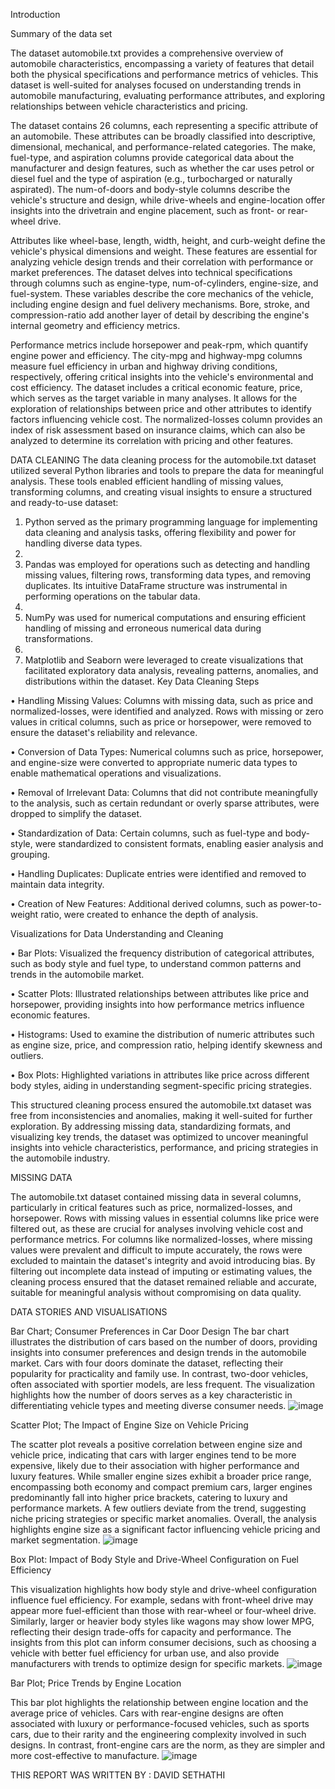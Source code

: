 Introduction

Summary of the data set

The dataset automobile.txt provides a comprehensive overview of automobile characteristics, encompassing a variety of features that detail both the physical specifications and performance metrics of vehicles. This dataset is well-suited for analyses focused on understanding trends in automobile manufacturing, evaluating performance attributes, and exploring relationships between vehicle characteristics and pricing.

The dataset contains 26 columns, each representing a specific attribute of an automobile. These attributes can be broadly classified into descriptive, dimensional, mechanical, and performance-related categories. The make, fuel-type, and aspiration columns provide categorical data about the manufacturer and design features, such as whether the car uses petrol or diesel fuel and the type of aspiration (e.g., turbocharged or naturally aspirated). The num-of-doors and body-style columns describe the vehicle's structure and design, while drive-wheels and engine-location offer insights into the drivetrain and engine placement, such as front- or rear-wheel drive.

Attributes like wheel-base, length, width, height, and curb-weight define the vehicle's physical dimensions and weight. These features are essential for analyzing vehicle design trends and their correlation with performance or market preferences. The dataset delves into technical specifications through columns such as engine-type, num-of-cylinders, engine-size, and fuel-system. These variables describe the core mechanics of the vehicle, including engine design and fuel delivery mechanisms. Bore, stroke, and compression-ratio add another layer of detail by describing the engine's internal geometry and efficiency metrics.

Performance metrics include horsepower and peak-rpm, which quantify engine power and efficiency. The city-mpg and highway-mpg columns measure fuel efficiency in urban and highway driving conditions, respectively, offering critical insights into the vehicle's environmental and cost efficiency. The dataset includes a critical economic feature, price, which serves as the target variable in many analyses. It allows for the exploration of relationships between price and other attributes to identify factors influencing vehicle cost. The normalized-losses column provides an index of risk assessment based on insurance claims, which can also be analyzed to determine its correlation with pricing and other features.

DATA CLEANING
The data cleaning process for the automobile.txt dataset utilized several Python libraries and tools to prepare the data for meaningful analysis. These tools enabled efficient handling of missing values, transforming columns, and creating visual insights to ensure a structured and ready-to-use dataset:

1.	Python served as the primary programming language for implementing data cleaning and analysis tasks, offering flexibility and power for handling diverse data types.
2.	
3.	Pandas was employed for operations such as detecting and handling missing values, filtering rows, transforming data types, and removing duplicates. Its intuitive DataFrame structure was instrumental in performing operations on the tabular data.
4.	
5.	NumPy was used for numerical computations and ensuring efficient handling of missing and erroneous numerical data during transformations.
6.	
7.	Matplotlib and Seaborn were leveraged to create visualizations that facilitated exploratory data analysis, revealing patterns, anomalies, and distributions within the dataset.
Key Data Cleaning Steps

•	Handling Missing Values: Columns with missing data, such as price and normalized-losses, were identified and analyzed. Rows with missing or zero values in critical columns, such as price or horsepower, were removed to ensure the dataset's reliability and relevance.

•	Conversion of Data Types: Numerical columns such as price, horsepower, and engine-size were converted to appropriate numeric data types to enable mathematical operations and visualizations.

•	Removal of Irrelevant Data: Columns that did not contribute meaningfully to the analysis, such as certain redundant or overly sparse attributes, were dropped to simplify the dataset.

•	Standardization of Data: Certain columns, such as fuel-type and body-style, were standardized to consistent formats, enabling easier analysis and grouping.

•	Handling Duplicates: Duplicate entries were identified and removed to maintain data integrity.

•	Creation of New Features: Additional derived columns, such as power-to-weight ratio, were created to enhance the depth of analysis.

Visualizations for Data Understanding and Cleaning

•	Bar Plots: Visualized the frequency distribution of categorical attributes, such as body style and fuel type, to understand common patterns and trends in the automobile market.

•	Scatter Plots: Illustrated relationships between attributes like price and horsepower, providing insights into how performance metrics influence economic features.

•	Histograms: Used to examine the distribution of numeric attributes such as engine size, price, and compression ratio, helping identify skewness and outliers.

•	Box Plots: Highlighted variations in attributes like price across different body styles, aiding in understanding segment-specific pricing strategies.

This structured cleaning process ensured the automobile.txt dataset was free from inconsistencies and anomalies, making it well-suited for further exploration. By addressing missing data, standardizing formats, and visualizing key trends, the dataset was optimized to uncover meaningful insights into vehicle characteristics, performance, and pricing strategies in the automobile industry.

MISSING DATA

The automobile.txt dataset contained missing data in several columns, particularly in critical features such as price, normalized-losses, and horsepower. Rows with missing values in essential columns like price were filtered out, as these are crucial for analyses involving vehicle cost and performance metrics. For columns like normalized-losses, where missing values were prevalent and difficult to impute accurately, the rows were excluded to maintain the dataset's integrity and avoid introducing bias.
By filtering out incomplete data instead of imputing or estimating values, the cleaning process ensured that the dataset remained reliable and accurate, suitable for meaningful analysis without compromising on data quality.  

DATA STORIES AND VISUALISATIONS

Bar Chart; Consumer Preferences in Car Door Design
The bar chart illustrates the distribution of cars based on the number of doors, providing insights into consumer preferences and design trends in the automobile market. Cars with four doors dominate the dataset, reflecting their popularity for practicality and family use. In contrast, two-door vehicles, often associated with sportier models, are less frequent. The visualization highlights how the number of doors serves as a key characteristic in differentiating vehicle types and meeting diverse consumer needs.
![image](https://github.com/user-attachments/assets/92905683-ecf4-4e53-8808-f417c35f7777) 

Scatter Plot; The Impact of Engine Size on Vehicle Pricing

The scatter plot reveals a positive correlation between engine size and vehicle price, indicating that cars with larger engines tend to be more expensive, likely due to their association with higher performance and luxury features. While smaller engine sizes exhibit a broader price range, encompassing both economy and compact premium cars, larger engines predominantly fall into higher price brackets, catering to luxury and performance markets. A few outliers deviate from the trend, suggesting niche pricing strategies or specific market anomalies. Overall, the analysis highlights engine size as a significant factor influencing vehicle pricing and market segmentation.
![image](https://github.com/user-attachments/assets/585a7052-a0ab-4b13-b68a-70198b06d3a7) 

Box  Plot: Impact of Body Style and Drive-Wheel Configuration on Fuel Efficiency

This visualization highlights how body style and drive-wheel configuration influence fuel efficiency. For example, sedans with front-wheel drive may appear more fuel-efficient than those with rear-wheel or four-wheel drive. Similarly, larger or heavier body styles like wagons may show lower MPG, reflecting their design trade-offs for capacity and performance. The insights from this plot can inform consumer decisions, such as choosing a vehicle with better fuel efficiency for urban use, and also provide manufacturers with trends to optimize design for specific markets.
![image](https://github.com/user-attachments/assets/a88a46aa-748d-4202-ba2b-be0de71490da) 

Bar Plot; Price Trends by Engine Location

This bar plot highlights the relationship between engine location and the average price of vehicles. Cars with rear-engine designs are often associated with luxury or performance-focused vehicles, such as sports cars, due to their rarity and the engineering complexity involved in such designs. In contrast, front-engine cars are the norm, as they are simpler and more cost-effective to manufacture.
![image](https://github.com/user-attachments/assets/0225b82b-dea7-4350-84f5-240174ba871c)


THIS REPORT WAS WRITTEN BY : DAVID SETHATHI


